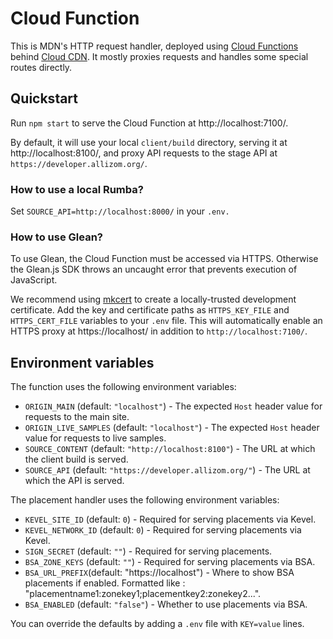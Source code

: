 # Cloud Function

This is MDN's HTTP request handler, deployed using
[Cloud Functions](https://cloud.google.com/functions/) behind
[Cloud CDN](https://cloud.google.com/cdn/). It mostly proxies requests and
handles some special routes directly.

## Quickstart

Run `npm start` to serve the Cloud Function at http://localhost:7100/.

By default, it will use your local `client/build` directory, serving it at
http://localhost:8100/, and proxy API requests to the stage API at
`https://developer.allizom.org/`.

### How to use a local Rumba?

Set `SOURCE_API=http://localhost:8000/` in your `.env.`

### How to use Glean?

To use Glean, the Cloud Function must be accessed via HTTPS. Otherwise the
Glean.js SDK throws an uncaught error that prevents execution of JavaScript.

We recommend using [mkcert](https://github.com/FiloSottile/mkcert) to create a
locally-trusted development certificate. Add the key and certificate paths as
`HTTPS_KEY_FILE` and `HTTPS_CERT_FILE` variables to your `.env` file. This will
automatically enable an HTTPS proxy at https://localhost/ in addition to
`http://localhost:7100/`.

## Environment variables

The function uses the following environment variables:

- `ORIGIN_MAIN` (default: `"localhost"`) - The expected `Host` header value for
  requests to the main site.
- `ORIGIN_LIVE_SAMPLES` (default: `"localhost"`) - The expected `Host` header
  value for requests to live samples.
- `SOURCE_CONTENT` (default: `"http://localhost:8100"`) - The URL at which the
  client build is served.
- `SOURCE_API` (default: `"https://developer.allizom.org/"`) - The URL at which
  the API is served.

The placement handler uses the following environment variables:

- `KEVEL_SITE_ID` (default: `0`) - Required for serving placements via Kevel.
- `KEVEL_NETWORK_ID` (default: `0`) - Required for serving placements via Kevel.
- `SIGN_SECRET` (default: `""`) - Required for serving placements.
- `BSA_ZONE_KEYS` (default: `""`) - Required for serving placements via BSA.
- `BSA_URL_PREFIX`(default: "https://localhost") - Where to show BSA placements
  if enabled. Formatted like :
  "placementname1:zonekey1;placementkey2:zonekey2...".
- `BSA_ENABLED` (default: `"false"`) - Whether to use placements via BSA.

You can override the defaults by adding a `.env` file with `KEY=value` lines.
